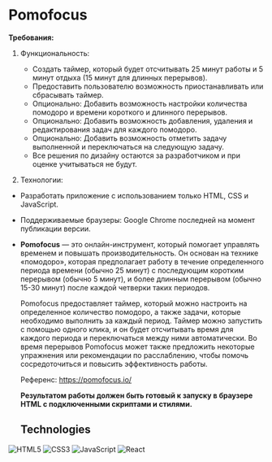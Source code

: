 # Pomofocus

**Требования:**

1. Функциональность:
    - Создать таймер, который будет отсчитывать 25 минут работы и 5 минут отдыха (15 минут для длинных перерывов).
    - Предоставить пользователю возможность приостанавливать или сбрасывать таймер.
    - Опционально: Добавить возможность настройки количества помодоро и времени короткого и длинного перерывов.
    - Опционально: Добавить возможность добавления, удаления и редактирования задач для каждого помодоро.
    - Опционально: Добавить возможность отметить задачу выполненной и переключаться на следующую задачу.
    - Все решения по дизайну остаются за разработчиком и при оценке учитываться не будут.
    
2. Технологии:

- Разработать приложение с использованием только HTML, CSS и JavaScript.
- Поддерживаемые браузеры: Google Chrome последней на момент публикации версии.

- **Pomofocus** — это онлайн-инструмент, который помогает управлять временем и повышать производительность. Он основан на технике «помодоро», которая предполагает работу в течение определенного периода времени (обычно 25 минут) с последующим коротким перерывом (обычно 5 минут), и более длинным перерывом (обычно 15-30 минут) после каждой четверки таких периодов.
    
    Pomofocus предоставляет таймер, который можно настроить на определенное количество помодоро, а также задачи, которые необходимо выполнить за каждый период. Таймер можно запустить с помощью одного клика, и он будет отсчитывать время для каждого периода и переключаться между ними автоматически. Во время перерывов Pomofocus может также предложить некоторые упражнения или рекомендации по расслаблению, чтобы помочь сосредоточиться и повысить эффективность работы.
    
    Референс: https://pomofocus.io/
    
    **Результатом работы должен быть готовый к запуску в браузере HTML с подключенными скриптами и стилями.**

  ## Technologies

![HTML5](https://img.shields.io/badge/html5-%23E34F26.svg?style=for-the-badge&logo=html5&logoColor=white)
![CSS3](https://img.shields.io/badge/css3-%231572B6.svg?style=for-the-badge&logo=css3&logoColor=white)
![JavaScript](https://img.shields.io/badge/javascript-%23323330.svg?style=for-the-badge&logo=javascript&logoColor=%23F7DF1E)
![React](https://img.shields.io/badge/react-%2320232a.svg?style=for-the-badge&logo=react&logoColor=%2361DAFB)
